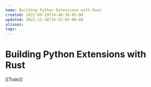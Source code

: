 ```yaml
---
name: Building Python Extensions with Rust
created: 2022-09-29T14:40:30-05:00
updated: 2022-11-16T16:52:05-06:00
aliases: 
tags: 
---
```

# Building Python Extensions with Rust

[[Todo]]
